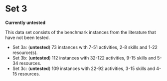 # Set 3

**Currently untested**

This data set consists of the benchmark instances from the literature that have not been tested.

* Set 3a: (**untested**) 73 instances with 7-51 activities, 2-8 skills and 1-22 resource(s).
* Set 3b: (**untested**) 112 instances with 32-122 activities, 9-15 skills and 5-34 resources.
* Set 3c: (**untested**) 109 instances with 22-92 activities, 3-15 skills and 4-15 resources.
